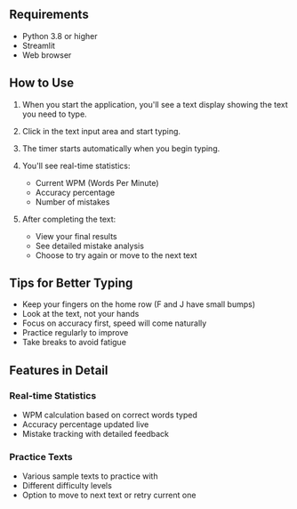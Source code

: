 
##  Requirements

- Python 3.8 or higher
- Streamlit
- Web browser

##  How to Use

1. When you start the application, you'll see a text display showing the text you need to type.
2. Click in the text input area and start typing.
3. The timer starts automatically when you begin typing.
4. You'll see real-time statistics:
   - Current WPM (Words Per Minute)
   - Accuracy percentage
   - Number of mistakes

5. After completing the text:
   - View your final results
   - See detailed mistake analysis
   - Choose to try again or move to the next text

##  Tips for Better Typing

- Keep your fingers on the home row (F and J have small bumps)
- Look at the text, not your hands
- Focus on accuracy first, speed will come naturally
- Practice regularly to improve
- Take breaks to avoid fatigue

##  Features in Detail

### Real-time Statistics
- WPM calculation based on correct words typed
- Accuracy percentage updated live
- Mistake tracking with detailed feedback

### Practice Texts
- Various sample texts to practice with
- Different difficulty levels
- Option to move to next text or retry current one

